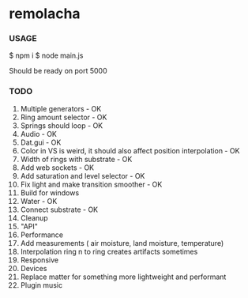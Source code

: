# remolacha

### USAGE

$ npm i
$ node main.js

Should be ready on port 5000

### TODO

1. Multiple generators - OK
2. Ring amount selector - OK
3. Springs should loop - OK
4. Audio - OK
5. Dat.gui - OK
6. Color in VS is weird, it should also affect position interpolation - OK
7. Width of rings with substrate - OK
8. Add web sockets - OK
9. Add saturation and level selector - OK
10. Fix light and make transition smoother - OK
11. Build for windows
12. Water - OK
13. Connect substrate - OK
14. Cleanup
15. "API"
16. Performance
17. Add measurements ( air moisture, land moisture, temperature)
18. Interpolation ring n to ring  creates artifacts sometimes
19. Responsive
20. Devices
21. Replace matter for something more lightweight and performant
22. Plugin music